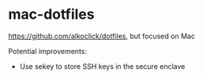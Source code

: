 # mac-dotfiles
https://github.com/alkoclick/dotfiles, but focused on Mac

Potential improvements:
* Use sekey to store SSH keys in the secure enclave
